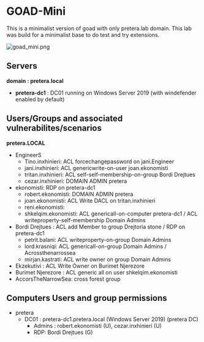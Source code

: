 # GOAD-Mini

This is a minimalist version of goad with only pretera.lab domain. This lab was build for a minimalist base to do test and try extensions.

![goad_mini.png](../img/goad_mini.png)

## Servers
**domain : pretera.local**
- **pretera-dc1** : DC01  running on Windows Server 2019 (with windefender enabled by default)

## Users/Groups and associated vulnerabilites/scenarios

**pretera.LOCAL**

- EngineerS
    - Tino.inxhinieri:   ACL forcechangepassword on jani.Engineer
    - jani.inxhinieri:   ACL genericwrite-on-user joan.ekonomisti
    - tritan.inxhinieri:   ACL self-self-membership-on-group Bordi Drejtues
    - cezar.inxhinieri:  DOMAIN ADMIN pretera
- ekonomisti:           RDP on pretera-dc1
    - robert.ekonomisti:  DOMAIN ADMIN pretera
    - joan.ekonomisti: ACL Write DACL on tritan.inxhinieri
    - reni.ekonomisti:
    - shkelqim.ekonomisti: ACL genericall-on-computer pretera-dc1 / ACL writeproperty-self-membership Domain Admins
- Bordi Drejtues :      ACL add Member to group Drejtoria stone / RDP on pretera-dc1
    - petrit.balani:    ACL writeproperty-on-group Domain Admins
    - lord.krasniqi:        ACL genericall-on-group Domain Admins / Acrossthenarrossea
    - mirjan.kastrati:   ACL write owner on group Domain Admins
- Ekzekutivi :        ACL Write Owner on Burimet Njerezore
- Burimet Njerezore :         ACL generic all on user shkelqim.ekonomisti
- AccorsTheNarrowSea:       cross forest group


## Computers Users and group permissions

- pretera
    - DC01 : pretera-dc1.pretera.local (Windows Server 2019) (pretera DC)
        - Admins : robert.ekonomisti (U), cezar.inxhinieri (U)
        - RDP: Bordi Drejtues (G)

